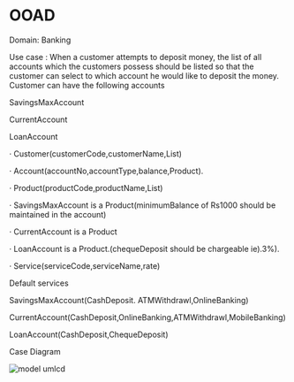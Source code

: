 # OOAD

Domain: Banking

Use case : When a customer attempts to deposit money, the list of all accounts which the customers possess should be listed so that the customer can select to which account he would like to deposit the money. Customer can have the following accounts

SavingsMaxAccount

CurrentAccount

LoanAccount

· Customer(customerCode,customerName,List<Account>)

· Account(accountNo,accountType,balance,Product).

· Product(productCode,productName,List<Service>)

· SavingsMaxAccount is a Product(minimumBalance of Rs1000 should be maintained in the account)

· CurrentAccount is a Product

· LoanAccount is a Product.(chequeDeposit should be chargeable ie).3%).

· Service(serviceCode,serviceName,rate)

Default services

SavingsMaxAccount(CashDeposit. ATMWithdrawl,OnlineBanking)

CurrentAccount(CashDeposit,OnlineBanking,ATMWithdrawl,MobileBanking)

LoanAccount(CashDeposit,ChequeDeposit)


Case Diagram

![model umlcd](https://github.com/ninjahurricane007/OOAD/assets/67139570/a51f79b0-6352-4448-9bc1-d7bba5baf5eb)

